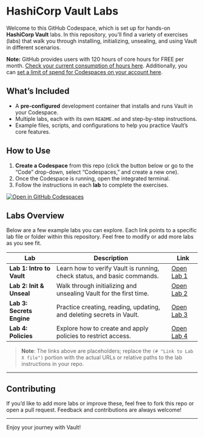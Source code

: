 # HashiCorp Vault Labs

Welcome to this GitHub Codespace, which is set up for hands-on **HashiCorp Vault** labs. In this repository, you’ll find a variety of exercises (labs) that walk you through installing, initializing, unsealing, and using Vault in different scenarios.

**Note:** GitHub provides users with 120 hours of core hours for FREE per month. [Check your current consumption of hours here](https://github.com/settings/billing/summary#:~:text=%240.00-,Codespaces,-Included%20quotas%20reset). Additionally, you can [set a limit of spend for Codespaces on your account here](https://github.com/settings/billing/spending_limit#:~:text=Spending%20limit%20alerts-,Codespaces,-Limit%20spending).

## What’s Included

- A **pre-configured** development container that installs and runs Vault in your Codespace.
- Multiple labs, each with its own `README.md` and step-by-step instructions.
- Example files, scripts, and configurations to help you practice Vault’s core features.

## How to Use

1. **Create a Codespace** from this repo (click the button below or go to the “Code” drop-down, select “Codespaces,” and create a new one).  
2. Once the Codespace is running, open the integrated terminal.
3. Follow the instructions in each **lab** to complete the exercises.

 [![Open in GitHub Codespaces](https://github.com/codespaces/badge.svg)](https://codespaces.new/btkrausen/vault-codespaces)

## Labs Overview

Below are a few example labs you can explore. Each link points to a specific lab file or folder within this repository. Feel free to modify or add more labs as you see fit.

| **Lab**                   | **Description**                                                         | **Link**                              |
|---------------------------|-------------------------------------------------------------------------|---------------------------------------|
| **Lab 1: Intro to Vault** | Learn how to verify Vault is running, check status, and basic commands. | [Open Lab 1](./labs/lab_1_intro_to_vault.md)  |
| **Lab 2: Init & Unseal**  | Walk through initializing and unsealing Vault for the first time.        | [Open Lab 2](# "Link to Lab 2 file")  |
| **Lab 3: Secrets Engine** | Practice creating, reading, updating, and deleting secrets in Vault.     | [Open Lab 3](# "Link to Lab 3 file")  |
| **Lab 4: Policies**       | Explore how to create and apply policies to restrict access.            | [Open Lab 4](# "Link to Lab 4 file")  |

> **Note**: The links above are placeholders; replace the `(# "Link to Lab X file")` portion with the actual URLs or relative paths to the lab instructions in your repo.

---

## Contributing

If you’d like to add more labs or improve these, feel free to fork this repo or open a pull request. Feedback and contributions are always welcome!

---

Enjoy your journey with Vault!
